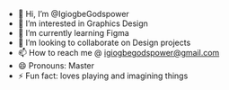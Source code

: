 - 👋 Hi, I’m @IgiogbeGodspower
- 👀 I’m interested in Graphics Design 
- 🌱 I’m currently learning Figma
- 💞️ I’m looking to collaborate on Design projects 
- 📫 How to reach me @ igiogbegodspower@gmail.com 
- 😄 Pronouns: Master
- ⚡ Fun fact: loves playing and imagining things 

<!---
IgiogbeGodspower/IgiogbeGodspower is a ✨ special ✨ repository because its `README.md` (this file) appears on your GitHub profile.
You can click the Preview link to take a look at your changes.
--->
